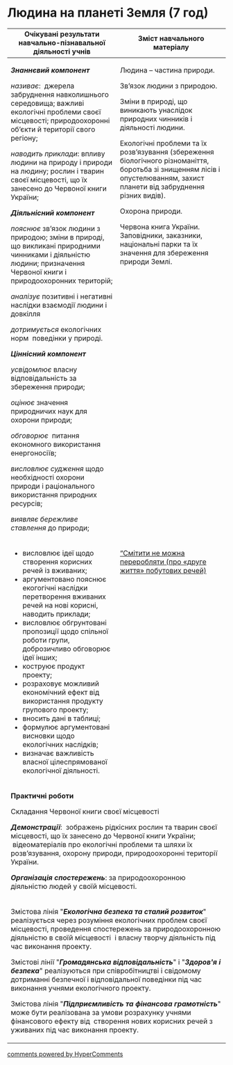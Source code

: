 <div id="hypercomments_widget" class="js-hypercomments-widget invisible"></div>

# Людина на планеті Земля (7 год)

<table>
  <tr>
    <td width="50%" align="center"><b>Очікувані результати навчально-пізнавальної діяльності учнів</b></td>
    <td width="50%" align="center"><b>Зміст навчального матеріалу</b></td>
  </tr>
<tbody>
  <tr>
    <td width="50%" style="vertical-align:top !important;">
<p><strong><em>Знаннєвий компонент</em></strong></p>
<p><em>називає</em>: &nbsp;джерела забруднення навколишнього середовища; важливі екологічні проблеми своєї місцевості; природоохоронні об&rsquo;єкти й території свого регіону;</p>
<p><em>наводить приклади</em>: впливу людини на природу і природи на людину; рослин і тварин своєї місцевості, що їх занесено до Червоної книги України;</p>
<p><strong><em>Діяльнісний компонент</em></strong></p>
<p><em>пояснює</em> зв&rsquo;язок людини з природою; зміни в природі, що викликані природними чинниками і діяльністю людини; призначення Червоної книги і природоохоронних територій;</p>
<p><em>аналізує</em> позитивні і негативні наслідки взаємодії людини і довкілля</p>
<p><em>дотримується </em>екологічних норм &nbsp;поведінки у природі.</p>
<p><strong><em>Ціннісний компонент</em></strong></p>
<p><em>усвідомлює </em>власну відповідальність за збереження природи;</p>
<p><em>оцінює </em>значення природничих наук для охорони природи;</p>
<p><em>обговорює</em> &nbsp;питання економного використання енергоносіїв;</p>
<p><em>висловлює судження</em> щодо необхідності охорони природи і раціонального використання природних ресурсів;</p>
<p><em>виявляє бережливе ставлення</em> до природи;</p>
</td>
    <td width="50%" style="vertical-align:top !important;">
<p>Людина &ndash; частина природи.</p>
<p>Зв&rsquo;язок людини з природою.</p>
<p>Зміни в природі, що виникають унаслідок природних чинників і діяльності людини. &nbsp;</p>
<p>Екологічні проблеми та їх розв&rsquo;язування (збереження біологічного різноманіття, боротьба зі знищенням лісів і опустелюванням, захист планети від забруднення різних видів).</p>
<p>Охорона природи.</p>
<p>Червона книга України. Заповідники, заказники, національні парки та їх значення для збереження природи Землі.</p>
</td>
  </tr>
  <tr>
    <td width="50%" style="vertical-align:top !important;">
<ul>
<li>висловлює ідеї щодо створення корисних речей із вживаних;</li>
<li>аргументовано пояснює екогогічні наслідки перетворення вживаних речей на нові корисні, наводить приклади;</li>
<li>висловлює обгрунтовані пропозиції щодо спільної роботи групи, доброзичливо обговорює ідеї інших;</li>
<li>коструює продукт проекту;</li>
<li>розраховує можливий економічний ефект від використання продукту групового проекту;</li>
<li>вносить дані в таблиці;</li>
<li>формулює аргументовані висновки щодо екологічних наслідків;</li>
<li>визначає важливість власної цілеспрямованої екологічної діяльності.</li>
</ul>
</td>
    <td width="50%" style="vertical-align:top !important;">
<p><a href="http://prirodaprojects.blogspot.com/2017/03/blog-post.html">&ldquo;Смітити не можна переробляти (про &laquo;друге життя&raquo; побутових речей)</a></p>
</td>
  </tr>
    <tr>
    <td style="vertical-align:top !important;" colspan="2">
<p><strong>Практичні роботи</strong></p>
<p>Складання Червоної книги своєї місцевості</p>
<p><strong><em>Демонстрації</em></strong>: &nbsp;зображень рідкісних рослин та тварин своєї місцевості, що їх занесено до Червоної книги України; &nbsp;відеоматеріалів про екологічні проблеми та шляхи їх розв&rsquo;язування, охорону природи, природоохоронні території України.</p>
<p><strong><em>Організація спостережень</em></strong>: за природоохоронною діяльністю людей у своїй місцевості.</p>
</td>
  </tr>
    <tr>
    <td style="vertical-align:top !important;" colspan="2">
<p>Змістова лінія "<strong><em>Екологічна безпека та сталий розвиток</em></strong>" реалізується через розуміння екологічних проблем своєї місцевості, проведення спостережень за природоохоронною діяльністю в своїй місцевості &nbsp;і власну творчу діяльність під час виконання проекту.</p>
<p>Змістові лінії "<strong><em>Громадянська відповідальність</em></strong>" і "<strong><em>Здоров'я і безпека</em></strong>" реалізуються при співробітництві і свідомому дотриманні безпечної і відповідальної поведінки під час виконання учнями екологічного проекту.</p>
<p>Змістова лінія "<strong><em>Підприємливість та фінансова грамотність</em></strong>" може бути реалізована за умови розрахунку учнями фінансового ефекту від &nbsp;створення нових корисних речей з уживаних під час виконання проекту.</p>
</td>
  </tr>
</tbody>
</table>

<div class="js-hypercomments-container">
<a href="http://hypercomments.com" class="hc-link" title="comments widget">comments powered by HyperComments</a>
</div>